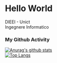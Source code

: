 # Hello World
DIEEI - Unict\
Ingegnere Informatico

### My Github Activity
[![Anurag's github stats](https://github-readme-stats.vercel.app/api?username=FrancescoCt)](https://github.com/FrancescoCt)\
[![Top Langs](https://github-readme-stats.vercel.app/api/top-langs/?username=FrancescoCt)](https://github.com/FrancescoCt)

<!--## Some of my works

| Project  | Description |Image
| --- | --- | ---|
| [YouTube Parser](https://github.com/FrancescoCt/Youtube)📽 |A brief collection of programs that manipulate audio-video content coming from Youtube with Python libraries.|<img src="https://media4.giphy.com/media/13Nc3xlO1kGg3S/giphy.gif?cid=ecf05e47sip3hhimomekvcpo9ncqcq6pi23zwjg53ytdiboh&amp;rid=giphy.gif&amp;ct=g" style="width: 256px; height: 281.25px; left: 0px; top: 0px; opacity: 0;">|
| [Road To Kamchatka](https://github.com/FrancescoCt/RoadToKamchatka)🕹 | 2D-Game with elementary movement and collision mechanics.|<img style="border-radius:50%" src="https://github.com/FrancescoCt/FrancescoCt/blob/main/carro.gif" width="256"/> |
| [Web Designs Collection](https://github.com/FrancescoCt/Web_Designs)⚜ | Collection of styles for web pages elements like menus, login, homepage etc...|<img class="giphy-gif-img giphy-img-loaded" src="https://media2.giphy.com/media/xTiTnBHZGDu75XXUd2/200.gif?cid=ecf05e47bay428cqg9r3j5ekpixnivag99c0b6csdefabmqu&amp;rid=200.gif&amp;ct=g" width="248" height="186" style="background: rgb(255, 102, 102);"> |
|[Python Chatbot](https://github.com/FrancescoCt/Chat_bot_Python)|Simple modular Python chatbot, currently in progress|<img class="giphy-gif-img giphy-img-loaded" src="https://media2.giphy.com/media/xTiTnBHZGDu75XXUd2/200.gif?cid=ecf05e47bay428cqg9r3j5ekpixnivag99c0b6csdefabmqu&amp;rid=200.gif&amp;ct=g" width="248" height="186" style="background: rgb(255, 102, 102);"> |
|[Minekraft](https://github.com/FrancescoCt/MineKraft)|Minecraft clone, even though it is an unfinished project, still the main features are working|<img class="giphy-gif-img giphy-img-loaded" src="https://github.com/FrancescoCt/MineKraft/blob/main/brickStone.PNG" width="248" height="186" style="background: rgb(255, 102, 102);"> |
|[Chat app](https://github.com/FrancescoCt/MineKraft)|Working messenger application with a special focus on user interface, similar to modern social media's|<img class="giphy-gif-img giphy-img-loaded" src="https://github.com/FrancescoCt/Chat_App/blob/main/chat-app/bot.PNG" width="248" height="186" style="background: rgb(255, 102, 102);"> |


## Contacts

<p align="center"  >
  <a href="www.google.com" style='margin:50px; padding:10px'><img src="https://github.com/FrancescoCt/FrancescoCt/blob/main/linkedin.png" width="40" /></a>
  
  &emsp;
  <a href="www.google.com" style='margin:50px; padding:10px'><img src="https://github.com/FrancescoCt/FrancescoCt/blob/main/instagram.png" width="40" /></a>
</p>

**FrancescoCt/FrancescoCt** is a ✨ _special_ ✨ repository because its `README.md` (this file) appears on your GitHub profile.

Here are some ideas to get you started:

- 🔭 I’m currently working on ...
- 🌱 I’m currently learning ...
- 👯 I’m looking to collaborate on ...
- 🤔 I’m looking for help with ...
- 💬 Ask me about ...
- 📫 How to reach me: ...
- 😄 Pronouns: ...
- ⚡ Fun fact: ...
-->
